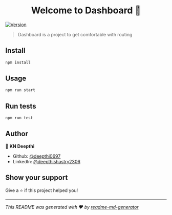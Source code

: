 <h1 align="center">Welcome to Dashboard 👋</h1>
<p>
  <a href="https://www.npmjs.com/package/Dashboard" target="_blank">
    <img alt="Version" src="https://img.shields.io/npm/v/Dashboard.svg">
  </a>
</p>

> Dashboard is a project to get comfortable with routing

## Install

```sh
npm install
```

## Usage

```sh
npm run start
```

## Run tests

```sh
npm run test
```

## Author

👤 **KN Deepthi**

* Github: [@deepthi0697](https://github.com/deepthi0697)
* LinkedIn: [@deepthishastry2306](https://linkedin.com/in/deepthishastry2306)

## Show your support

Give a ⭐️ if this project helped you!

***
_This README was generated with ❤️ by [readme-md-generator](https://github.com/kefranabg/readme-md-generator)_